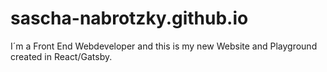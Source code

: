 # sascha-nabrotzky.github.io

I´m a Front End Webdeveloper and this is my new Website and Playground created in React/Gatsby.

